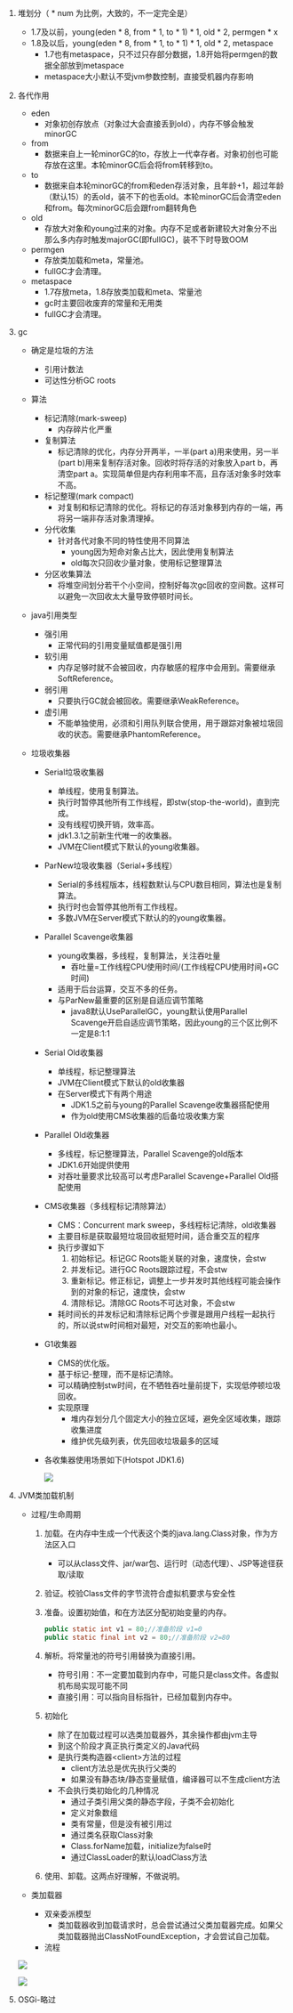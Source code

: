 1. 堆划分（ * num 为比例，大致的，不一定完全是）

   - 1.7及以前，young(eden * 8, from * 1, to * 1) * 1, old * 2, permgen * x
   - 1.8及以后，young(eden * 8, from * 1, to * 1) * 1, old * 2, metaspace
     - 1.7也有metaspace，只不过只存部分数据，1.8开始将permgen的数据全部放到metaspace
     - metaspace大小默认不受jvm参数控制，直接受机器内存影响

2. 各代作用

   - eden
     - 对象初创存放点（对象过大会直接丢到old），内存不够会触发minorGC
   - from
     - 数据来自上一轮minorGC的to，存放上一代幸存者。对象初创也可能存放在这里。本轮minorGC后会将from转移到to。
   - to
     - 数据来自本轮minorGC的from和eden存活对象，且年龄+1，超过年龄（默认15）的丢old，装不下的也丢old。本轮minorGC后会清空eden和from。每次minorGC后会跟from翻转角色
   - old
     - 存放大对象和young过来的对象。内存不足或者新建较大对象分不出那么多内存时触发majorGC(即fullGC)，装不下时导致OOM
   - permgen
     - 存放类加载和meta，常量池。
     - fullGC才会清理。
   - metaspace
     - 1.7存放meta，1.8存放类加载和meta、常量池
     - gc时主要回收废弃的常量和无用类
     - fullGC才会清理。

3. gc

   - 确定是垃圾的方法

     - 引用计数法
     - 可达性分析GC roots

   - 算法

     - 标记清除(mark-sweep)
       - 内存碎片化严重
     - 复制算法
       - 标记清除的优化，内存分开两半，一半(part a)用来使用，另一半(part b)用来复制存活对象。回收时将存活的对象放入part b，再清空part a。实现简单但是内存利用率不高，且存活对象多时效率不高。
     - 标记整理(mark compact)
       - 对复制和标记清除的优化。将标记的存活对象移到内存的一端，再将另一端非存活对象清理掉。
     - 分代收集
       - 针对各代对象不同的特性使用不同算法
         - young因为短命对象占比大，因此使用复制算法
         - old每次只回收少量对象，使用标记整理算法
     - 分区收集算法
       - 将堆空间划分若干个小空间，控制好每次gc回收的空间数。这样可以避免一次回收太大量导致停顿时间长。

   - java引用类型

     - 强引用
       - 正常代码的引用变量赋值都是强引用
     - 软引用
       - 内存足够时就不会被回收，内存敏感的程序中会用到。需要继承SoftReference。
     - 弱引用
       - 只要执行GC就会被回收。需要继承WeakReference。
     - 虚引用
       - 不能单独使用，必须和引用队列联合使用，用于跟踪对象被垃圾回收的状态。需要继承PhantomReference。

   - 垃圾收集器

     - Serial垃圾收集器

       - 单线程，使用复制算法。
       - 执行时暂停其他所有工作线程，即stw(stop-the-world)，直到完成。
       - 没有线程切换开销，效率高。
       - jdk1.3.1之前新生代唯一的收集器。
       - JVM在Client模式下默认的young收集器。

     - ParNew垃圾收集器（Serial+多线程）

       - Serial的多线程版本，线程数默认与CPU数目相同，算法也是复制算法。
       - 执行时也会暂停其他所有工作线程。
       - 多数JVM在Server模式下默认的的young收集器。

     - Parallel Scavenge收集器

       - young收集器，多线程，复制算法，关注吞吐量
         - 吞吐量=工作线程CPU使用时间/(工作线程CPU使用时间+GC时间)
       - 适用于后台运算，交互不多的任务。
       - 与ParNew最重要的区别是自适应调节策略
         - java8默认UseParallelGC，young默认使用Parallel Scavenge开启自适应调节策略，因此young的三个区比例不一定是8:1:1

     - Serial Old收集器

       - 单线程，标记整理算法
       - JVM在Client模式下默认的old收集器
       - 在Server模式下有两个用途
         - JDK1.5之前与young的Parallel Scavenge收集器搭配使用
         - 作为old使用CMS收集器的后备垃圾收集方案

     - Parallel Old收集器

       - 多线程，标记整理算法，Parallel Scavenge的old版本
       - JDK1.6开始提供使用
       - 对吞吐量要求比较高可以考虑Parallel Scavenge+Parallel Old搭配使用

     - CMS收集器（多线程标记清除算法）

       - CMS：Concurrent mark sweep，多线程标记清除，old收集器
       - 主要目标是获取最短垃圾回收挺短时间，适合重交互的程序
       - 执行步骤如下
         1. 初始标记。标记GC Roots能关联的对象，速度快，会stw
         2. 并发标记。进行GC Roots跟踪过程，不会stw
         3. 重新标记。修正标记，调整上一步并发时其他线程可能会操作到的对象的标记，速度快，会stw
         4. 清除标记。清除GC Roots不可达对象，不会stw
       - 耗时间长的并发标记和清除标记两个步骤是跟用户线程一起执行的，所以说stw时间相对最短，对交互的影响也最小。

     - G1收集器

       - CMS的优化版。
       - 基于标记-整理，而不是标记清除。
       - 可以精确控制stw时间，在不牺牲吞吐量前提下，实现低停顿垃圾回收。
       - 实现原理
         - 堆内存划分几个固定大小的独立区域，避免全区域收集，跟踪收集进度
         - 维护优先级列表，优先回收垃圾最多的区域

     - 各收集器使用场景如下(Hotspot JDK1.6)

       ![](sp190316_211725.jpg)

4. JVM类加载机制

   - 过程/生命周期
     1. 加载。在内存中生成一个代表这个类的java.lang.Class对象，作为方法区入口

        - 可以从class文件、jar/war包、运行时（动态代理）、JSP等途径获取/读取

     2. 验证。校验Class文件的字节流符合虚拟机要求与安全性

     3. 准备。设置初始值，和在方法区分配初始变量的内存。

        ```java
        public static int v1 = 80;//准备阶段 v1=0
        public static final int v2 = 80;//准备阶段 v2=80
        ```

     4. 解析。将常量池的符号引用替换为直接引用。

        - 符号引用：不一定要加载到内存中，可能只是class文件。各虚拟机布局实现可能不同
        - 直接引用：可以指向目标指针，已经加载到内存中。

     5. 初始化

        - 除了在加载过程可以选类加载器外，其余操作都由jvm主导
        - 到这个阶段才真正执行类定义的Java代码
        - 是执行类构造器\<client\>方法的过程
          - client方法总是优先执行父类的
          - 如果没有静态块/静态变量赋值，编译器可以不生成client方法
        - 不会执行类初始化的几种情况
          - 通过子类引用父类的静态字段，子类不会初始化
          - 定义对象数组
          - 类有常量，但是没有被引用过
          - 通过类名获取Class对象
          - Class.forName加载，initialize为false时
          - 通过ClassLoader的默认loadClass方法

     6. 使用、卸载。这两点好理解，不做说明。

   - 类加载器

     - 双亲委派模型
       - 类加载器收到加载请求时，总会尝试通过父类加载器完成。如果父类加载器抛出ClassNotFoundException，才会尝试自己加载。
     - 流程

   ![](sp190316_211648.jpg)

   ![](2154124-d5859f8e79069128.png)

5. OSGi-略过

